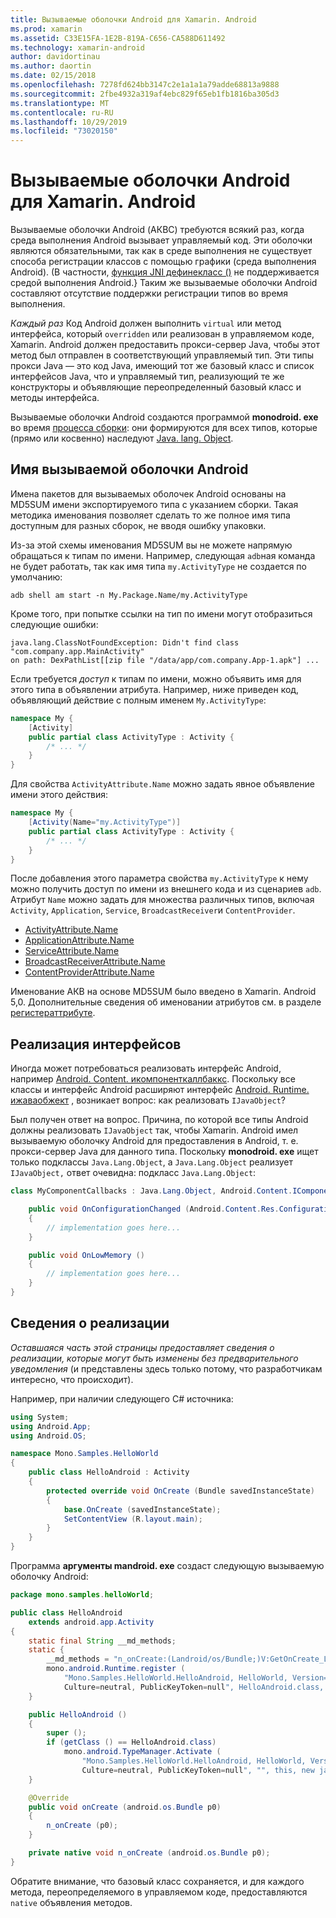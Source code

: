 ```yaml
---
title: Вызываемые оболочки Android для Xamarin. Android
ms.prod: xamarin
ms.assetid: C33E15FA-1E2B-819A-C656-CA588D611492
ms.technology: xamarin-android
author: davidortinau
ms.author: daortin
ms.date: 02/15/2018
ms.openlocfilehash: 7278fd624bb3147c2e1a1a1a79adde68813a9888
ms.sourcegitcommit: 2fbe4932a319af4ebc829f65eb1fb1816ba305d3
ms.translationtype: MT
ms.contentlocale: ru-RU
ms.lasthandoff: 10/29/2019
ms.locfileid: "73020150"
---
```

# <a name="android-callable-wrappers-for-xamarinandroid"></a>Вызываемые оболочки Android для Xamarin. Android

Вызываемые оболочки Android (АКВС) требуются всякий раз, когда среда выполнения Android вызывает управляемый код. Эти оболочки являются обязательными, так как в среде выполнения не существует способа регистрации классов с помощью графики (среда выполнения Android). (В частности, [функция JNI дефинекласс ()](https://docs.oracle.com/javase/1.5.0/docs/guide/jni/spec/functions.html#wp15986) не поддерживается средой выполнения Android.} Таким же вызываемые оболочки Android составляют отсутствие поддержки регистрации типов во время выполнения. 

*Каждый раз* Код Android должен выполнить `virtual` или метод интерфейса, который `overridden` или реализован в управляемом коде, Xamarin. Android должен предоставить прокси-сервер Java, чтобы этот метод был отправлен в соответствующий управляемый тип. Эти типы прокси Java — это код Java, имеющий тот же базовый класс и список интерфейсов Java, что и управляемый тип, реализующий те же конструкторы и объявляющие переопределенный базовый класс и методы интерфейса. 

Вызываемые оболочки Android создаются программой **monodroid. exe** во время [процесса сборки](~/android/deploy-test/building-apps/build-process.md): они формируются для всех типов, которые (прямо или косвенно) наследуют [Java. lang. Object](xref:Java.Lang.Object). 

## <a name="android-callable-wrapper-naming"></a>Имя вызываемой оболочки Android

Имена пакетов для вызываемых оболочек Android основаны на MD5SUM имени экспортируемого типа с указанием сборки. Такая методика именования позволяет сделать то же полное имя типа доступным для разных сборок, не вводя ошибку упаковки. 

Из-за этой схемы именования MD5SUM вы не можете напрямую обращаться к типам по имени. Например, следующая `adb`ная команда не будет работать, так как имя типа `my.ActivityType` не создается по умолчанию: 

```shell
adb shell am start -n My.Package.Name/my.ActivityType
```

Кроме того, при попытке ссылки на тип по имени могут отобразиться следующие ошибки:

```shell
java.lang.ClassNotFoundException: Didn't find class "com.company.app.MainActivity"
on path: DexPathList[[zip file "/data/app/com.company.App-1.apk"] ...
```

Если требуется *доступ* к типам по имени, можно объявить имя для этого типа в объявлении атрибута. Например, ниже приведен код, объявляющий действие с полным именем `My.ActivityType`:

```csharp
namespace My {
    [Activity]
    public partial class ActivityType : Activity {
        /* ... */
    }
}
```

Для свойства `ActivityAttribute.Name` можно задать явное объявление имени этого действия: 

```csharp
namespace My {
    [Activity(Name="my.ActivityType")]
    public partial class ActivityType : Activity {
        /* ... */
    }
}
```

После добавления этого параметра свойства `my.ActivityType` к нему можно получить доступ по имени из внешнего кода и из сценариев `adb`. Атрибут `Name` можно задать для множества различных типов, включая `Activity`, `Application`, `Service`, `BroadcastReceiver`и `ContentProvider`. 

- [ActivityAttribute.Name](xref:Android.App.ActivityAttribute.Name)
- [ApplicationAttribute.Name](xref:Android.App.ApplicationAttribute.Name)
- [ServiceAttribute.Name](xref:Android.App.ServiceAttribute.Name)
- [BroadcastReceiverAttribute.Name](xref:Android.Content.BroadcastReceiverAttribute.Name)
- [ContentProviderAttribute.Name](xref:Android.Content.ContentProviderAttribute.Name)

Именование АКВ на основе MD5SUM было введено в Xamarin. Android 5,0. Дополнительные сведения об именовании атрибутов см. в разделе [регистераттрибуте](xref:Android.Runtime.RegisterAttribute). 

## <a name="implementing-interfaces"></a>Реализация интерфейсов

Иногда может потребоваться реализовать интерфейс Android, например [Android. Content. икомпоненткаллбаккс](xref:Android.Content.IComponentCallbacks). Поскольку все классы и интерфейс Android расширяют интерфейс [Android. Runtime. ижаваобжект](xref:Android.Runtime.IJavaObject) , возникает вопрос: как реализовать `IJavaObject`? 

Был получен ответ на вопрос. Причина, по которой все типы Android должны реализовать `IJavaObject` так, чтобы Xamarin. Android имел вызываемую оболочку Android для предоставления в Android, т. е. прокси-сервер Java для данного типа. Поскольку **monodroid. exe** ищет только подклассы `Java.Lang.Object`, а `Java.Lang.Object` реализует `IJavaObject,` ответ очевидна: подкласс `Java.Lang.Object`: 

```csharp
class MyComponentCallbacks : Java.Lang.Object, Android.Content.IComponentCallbacks {

    public void OnConfigurationChanged (Android.Content.Res.Configuration newConfig)
    {
        // implementation goes here...
    } 

    public void OnLowMemory ()
    {
        // implementation goes here...
    }
}
```

## <a name="implementation-details"></a>Сведения о реализации

*Оставшаяся часть этой страницы предоставляет сведения о реализации, которые могут быть изменены без предварительного уведомления* (и представлены здесь только потому, что разработчикам интересно, что происходит). 

Например, при наличии следующего C# источника:

```csharp
using System;
using Android.App;
using Android.OS;

namespace Mono.Samples.HelloWorld
{
    public class HelloAndroid : Activity
    {
        protected override void OnCreate (Bundle savedInstanceState)
        {
            base.OnCreate (savedInstanceState);
            SetContentView (R.layout.main);
        }
    }
}
```

Программа **аргументы mandroid. exe** создаст следующую вызываемую оболочку Android: 

```java
package mono.samples.helloWorld;

public class HelloAndroid
    extends android.app.Activity
{
    static final String __md_methods;
    static {
        __md_methods = "n_onCreate:(Landroid/os/Bundle;)V:GetOnCreate_Landroid_os_Bundle_Handler\n" + "";
        mono.android.Runtime.register (
            "Mono.Samples.HelloWorld.HelloAndroid, HelloWorld, Version=1.0.0.0, 
            Culture=neutral, PublicKeyToken=null", HelloAndroid.class, __md_methods);
    }

    public HelloAndroid ()
    {
        super ();
        if (getClass () == HelloAndroid.class)
            mono.android.TypeManager.Activate (
                "Mono.Samples.HelloWorld.HelloAndroid, HelloWorld, Version=1.0.0.0, 
                Culture=neutral, PublicKeyToken=null", "", this, new java.lang.Object[] {  });
    }

    @Override
    public void onCreate (android.os.Bundle p0)
    {
        n_onCreate (p0);
    }

    private native void n_onCreate (android.os.Bundle p0);
}
```

Обратите внимание, что базовый класс сохраняется, и для каждого метода, переопределяемого в управляемом коде, предоставляются `native` объявления методов. 
